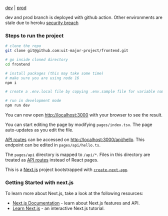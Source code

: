 [dev](https://fe-dev.herokuapp.com) | [prod](https://fe-pro.herokuapp.com)

dev and prod branch is deployed with github action. Other environments are stale due to heroku [security breach](https://status.heroku.com/incidents/2413)

### Steps to run the project

```bash
# clone the repo
git clone git@github.com:uit-major-project/frontend.git

# go inside cloned directory
cd frontend

# install packages (this may take some time)
# make sure you are using node 16
npm i

# create a .env.local file by copying .env.sample file for variable names, contact team for variable values

# run in development mode
npm run dev
```

You can now open [http://localhost:3000](http://localhost:3000) with your browser to see the result.

You can start editing the page by modifying `pages/index.tsx`. The page auto-updates as you edit the file.

[API routes](https://nextjs.org/docs/api-routes/introduction) can be accessed on [http://localhost:3000/api/hello](http://localhost:3000/api/hello). This endpoint can be edited in `pages/api/hello.ts`.

The `pages/api` directory is mapped to `/api/*`. Files in this directory are treated as [API routes](https://nextjs.org/docs/api-routes/introduction) instead of React pages.

This is a [Next.js](https://nextjs.org/) project bootstrapped with [`create-next-app`](https://github.com/vercel/next.js/tree/canary/packages/create-next-app).

### Getting Started with next.js

To learn more about Next.js, take a look at the following resources:

- [Next.js Documentation](https://nextjs.org/docs) - learn about Next.js features and API.
- [Learn Next.js](https://nextjs.org/learn) - an interactive Next.js tutorial.
